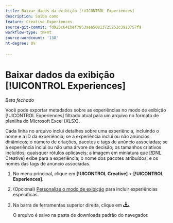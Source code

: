 ```yaml
---
title: Baixar dados da exibição [!UICONTROL Experiences]
description: Saiba como
feature: Creative Experiences
source-git-commit: fd925c641bef7953aea50813725252c3913757fa
workflow-type: tm+mt
source-wordcount: '138'
ht-degree: 0%

---
```


# Baixar dados da exibição [!UICONTROL Experiences]

*Beta fechado*

Você pode exportar metadados sobre as experiências no modo de exibição [!UICONTROL Experiences] filtrado atual para um arquivo no formato de planilha do Microsoft Excel (XLSX).

Cada linha no arquivo inclui detalhes sobre uma experiência, incluindo o nome e a ID da experiência; se a experiência inclui ou não anúncios dinâmicos; o número de criações, pacotes e tags de anúncio associadas; se a experiência inclui ou não uma árvore de decisão; os tamanhos criativos incluídos; quaisquer rótulos aplicáveis; a imagem em miniatura que [!DNL Creative] exibe para a experiência; o nome dos pacotes atribuídos; e os nomes das tags de anúncio associadas.

1. No menu principal, clique em **[!UICONTROL Creative]** > **[!UICONTROL Experiences]**.

1. (Opcional) [Personalize o modo de exibição](/help/creative/introduction/customize-data-views.md) para incluir experiências específicas.

1. Na barra de ferramentas superior direita, clique em ![Download](/help/creative/assets/download.png "Download").

   O arquivo é salvo na pasta de downloads padrão do navegador.
